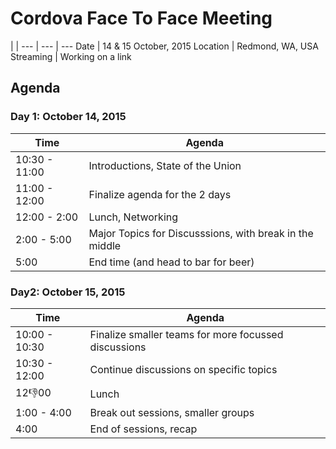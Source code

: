 # Cordova Face To Face Meeting

 | |
--- | --- | ---
Date | 14 & 15 October, 2015
Location | Redmond, WA, USA
Streaming | Working on a link


## Agenda

### Day 1: October 14, 2015

Time | Agenda
---|---
10:30 - 11:00 |  Introductions, State of the Union
11:00 - 12:00 | Finalize agenda for the 2 days
12:00 - 2:00 |  Lunch, Networking
2:00 - 5:00 | Major Topics for Discusssions, with break in the middle
5:00 |  End time (and head to bar for beer)

### Day2: October 15, 2015

Time | Agenda
---|---
10:00 - 10:30 |  Finalize smaller teams for more focussed discussions
10:30 - 12:00 |  Continue discussions on specific topics
12:-1:00 |  Lunch
1:00 - 4:00 | Break out sessions, smaller groups
4:00 | End of sessions, recap

